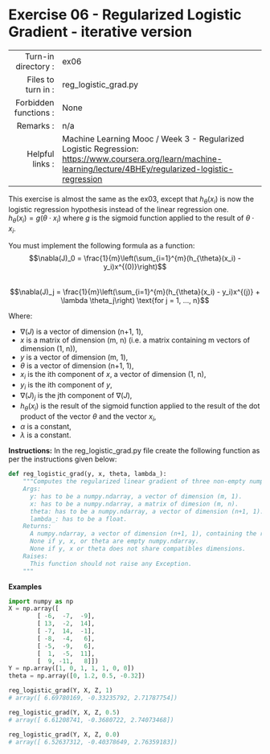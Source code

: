 # Exercise 06 - Regularized Logistic Gradient - iterative version

|                         |                    |
| -----------------------:| ------------------ |
|   Turn-in directory :   |  ex06              |
|   Files to turn in :    |  reg_logistic_grad.py|
|   Forbidden functions : |  None              |
|   Remarks :             |  n/a               |
|   Helpful links :       |   	Machine Learning Mooc / Week 3 - Regularized Logistic Regression: https://www.coursera.org/learn/machine-learning/lecture/4BHEy/regularized-logistic-regression | 


This exercise is almost the same as the ex03, except that $h_{\theta}(x_i)$ is now the logistic regression hypothesis instead of the linear regression one.  
$h_{\theta}(x_i) = g(\theta \cdot x_i)$ where $g$ is the sigmoid function applied to the result of $\theta \cdot x_i$.

You must implement the following formula as a function:
$$\nabla(J)_0 = \frac{1}{m}\left(\sum_{i=1}^{m}(h_{\theta}(x_i) - y_i)x^{(0)}\right)$$  
$$\nabla(J)_j = \frac{1}{m}\left(\sum_{i=1}^{m}(h_{\theta}(x_i) - y_i)x^{(j)} + \lambda \theta_j\right) \text{for j = 1, ..., n}$$

Where:  
- $\nabla(J)$ is a vector of dimension (n+1, 1),
- $x$ is a matrix of dimension (m, n) (i.e. a matrix containing m vectors of dimension (1, n)),
- $y$ is a vector of dimension (m, 1),
- $\theta$ is a vector of dimension (n+1, 1),
- $x_i$ is the ith component of $x$, a vector of dimension (1, n),
- $y_i$ is the ith component of $y$,
- $\nabla(J)_j$ is the jth component of $\nabla(J)$,
- $h_{\theta}(x_i)$ is the result of the sigmoid function applied to the result of the dot product of the vector $\theta$ and the vector $x_i$,
- $\alpha$ is a constant,
- $\lambda$ is a constant.

**Instructions:**
In the reg_logistic_grad.py file create the following function as per the instructions given below:
```python
def reg_logistic_grad(y, x, theta, lambda_):
    """Computes the regularized linear gradient of three non-empty numpy.ndarray, with two for-loop. The three arrays must have compatible dimensions.
    Args:
      y: has to be a numpy.ndarray, a vector of dimension (m, 1).
      x: has to be a numpy.ndarray, a matrix of dimesion (m, n).
      theta: has to be a numpy.ndarray, a vector of dimension (n+1, 1).
      lambda_: has to be a float.
    Returns:
      A numpy.ndarray, a vector of dimension (n+1, 1), containing the results of the formula for all j.
      None if y, x, or theta are empty numpy.ndarray.
      None if y, x or theta does not share compatibles dimensions.
    Raises:
      This function should not raise any Exception.
    """
```

**Examples**
```python
import numpy as np
X = np.array([
      	[ -6,  -7,  -9],
        [ 13,  -2,  14],
        [ -7,  14,  -1],
        [ -8,  -4,   6],
        [ -5,  -9,   6],
        [  1,  -5,  11],
        [  9, -11,   8]])
Y = np.array([1, 0, 1, 1, 1, 0, 0])
theta = np.array([0, 1.2, 0.5, -0.32])

reg_logistic_grad(Y, X, Z, 1)
# array([ 6.69780169, -0.33235792, 2.71787754])

reg_logistic_grad(Y, X, Z, 0.5)
# array([ 6.61208741, -0.3680722, 2.74073468])

reg_logistic_grad(Y, X, Z, 0.0)
# array([ 6.52637312, -0.40378649, 2.76359183])
```

